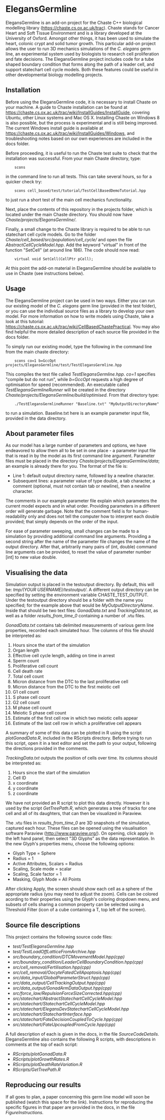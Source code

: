 # ElegansGermline
ElegansGermline is an add-on project for the Chaste C++ biological modelling library (https://chaste.cs.ox.ac.uk/trac). Chaste stands for Cancer Heart and Soft Tissue Environment and is a library developed at the University of Oxford. Amongst other things, it has been used to simulate the heart, colonic crypt and solid tumor growth. This particular add-on project allows the user to run 3D mechanics simulations of the _C. elegans_ germ line, an experimental system used by biologists to research cell proliferation and fate decisions. The ElegansGermline project includes code for a tube shaped boundary condition that forms along the path of a leader cell, and support statechart cell cycle models. Both these features could be useful in other developmental biology modelling projects.

## Installation
Before using the ElegansGermline code, it is necessary to install Chaste on your machine. A guide to Chaste installation can be found at https://chaste.cs.ox.ac.uk/trac/wiki/InstallGuides/InstallGuide, covering Ubuntu, other Linux systems and Mac OS X. Installing Chaste on Windows 8 is also possible, but the process is experimental and is still being improved. The current Windows install guide is available at https://chaste.cs.ox.ac.uk/trac/wiki/InstallGuides/Windows, and troubleshooting notes based on our own experiences are included in the docs folder. 

Before proceeding, it is useful to run the Chaste test suite to check that the installation was successful. From your main Chaste directory, type:
```
    scons
```
in the command line to run all tests. This can take several hours, so for a quicker check try:
```
    scons cell_based/test/tutorial/TestCellBasedDemoTutorial.hpp
```    
to just run a short test of the main cell mechanics functionality. 

Next, place the contents of this repository in the projects folder, which is located under the main Chaste directory. You should now have _Chaste/projects/ElegansGermline/_. 

Finally, a small change to the Chaste library is required to be able to run statechart cell cycle models. Go to the folder _Chaste/cell_based/src/population/cell_cycle/_ and open the file _AbstractCellCycleModel.hpp_. Add the keyword "virtual" in front of the function "SetCell" (at around line 186). The code should now read: 
```
    virtual void SetCell(CellPtr pCell); 
```
At this point the add-on material in ElegansGermline should be available to use in Chaste (see instructions below).

## Usage
The ElegansGermline project can be used in two ways. Either you can run our existing model of the _C. elegans_ germ line (provided in the test folder), or you can use the individual source files as a library to develop your own model. For more information on how to write models using Chaste, take a look at this tutorial: https://chaste.cs.ox.ac.uk/trac/wiki/CellBasedChastePractical. You may also find helpful the more detailed description of each source file provided in the docs folder. 

To simply run our existing model, type the following in the command line from the main chaste directory:
```
    scons co=1 b=GccOpt projects/ElegansGermline/test/TestElegansGermline.hpp
```
This compiles the test file called _TestElegansGermline.hpp_. _co=1_ specifies "compile but do not run", while _b=GccOpt_ requests a high degree of optimisation for speed (recommended). An executable called _TestElegansGermlineRunner_ will be created in the directory _Chaste/projects/ElegansGermline/build/optimised_. From that directory type:
```
    ./TestElegansGermlineRunner "Baseline.txt" "MyOutputDirectoryName"
```
to run a simulation. Baseline.txt here is an example parameter input file, provided in the data directory.

## About parameter files
As our model has a large number of parameters and options, we have endeavored to allow them all to be set in one place - a parameter input file that is read in by the model as its first command line argument. Parameter files must be placed in the directory  _Chaste/projects/ElegansGermline/data_; an example is already there for you. The format of the file is:
- Line 1: default output directory name, followed by a newline character.
- Subsequent lines: a parameter value of type double, a tab character, a comment (optional, must not contain tab or newline), then a newline character.

The comments in our example parameter file explain which parameters the current model expects and in what order. Providing parameters in a different order will generate garbage. Note that the comment field is for human-readability only and does not tell the computer how to interpret each double provided; that simply depends on the order of the input.

For ease of parameter sweeping, small changes can be made to a simulation by providing additional command line arguments. Providing a second string after the name of the parameter file changes the name of the output directory. After that, arbitrarily many pairs of (int, double) command line arguments can be provided, to reset the value of parameter number [int] to new value double.

## Visualising the data
Simulation output is placed in the testoutput directory. By default, this will be: _tmp/(YOUR USERNAME)/testoutput/_. A different output directory can be specified by setting the environment variable CHASTE_TEST_OUTPUT. Under the testoutput directory should be a folder with the name you specified; for the example above that would be _MyOutputDirectoryName_. Inside that should be two text files: _GonadData.txt_ and _TrackingData.txt_, as well as a folder _results_from_time_0_ containing a number of .vtu files.

_GonadData.txt_ contains tab delimited measurements of various germ line properties, recorded each simulated hour. The columns of this file should be interpreted as:

1. Hours since the start of the simulation
2. Organ length
3. Effective cell cycle length, adding on time in arrest
4. Sperm count
5. Proliferative cell count
6. Cell death rate
7. Total cell count
8. Micron distance from the DTC to the last proliferative cell
9. Micron distance from the DTC to the first meiotic cell
10. G1 cell count
11. S phase cell count
12. G2 cell count
13. M phase cell count
14. Meiotic S phase cell count
15. Estimate of the first cell row in which two meiotic cells appear
16. Estimate of the last cell row in which a proliferative cell appears

A summary of some of this data can be plotted in R using the script _plotGonadData.R_, included in the RScripts directory. Before trying to run this script, open it in a text editor and set the path to your output, following the directions provided in the comments.

_TrackingData.txt_ outputs the position of cells over time. Its columns should be interpreted as:

1. Hours since the start of the simulation
2. Cell ID
3. x coordinate
4. y coordinate
5. z coordinate

We have not provided an R script to plot this data directly. However it is used by the script _GetTreePath.R_, which generates a tree of tracks for one cell and all of its daughters, that can then be visualized in Paraview.

The .vtu files in _results_from_time_0_ are 3D snapshots of the simulation, captured each hour. These files can be opened using the visualisation software Paraview (http://www.paraview.org/). On opening, click apply in the left hand panel, then select "3D Glyphs" as the data representation. In the new Glyph's properties menu, choose the following options:

- Glyph Type = Sphere
- Radius = 1
- Active Attributes, Scalars = Radius
- Scaling, Scale mode = scalar
- Scaling, Scale factor = 1
- Masking, Glyph Mode = All Points

After clicking Apply, the screen should show each cell as a sphere of the appropriate radius (you may need to adjust the zoom). Cells can be colored acording to their properties using the Glyph's coloring dropdown menu, and subsets of cells sharing a common property can be selected using a Threshold Filter (icon of a cube containing a T, top left of the screen).

## Source file descriptions
This project contains the following source code files:

- _test/TestElegansGermline.hpp_
- _test/TestLoadOffLatticeFromArchive.hpp_
- _src/boundary_condition/DTCMovementModel.hpp(cpp)_
- _src/boundary_condition/LeaderCellBoundaryCondition.hpp(cpp)_
- _src/cell_removal/Fertilisation.hpp(cpp)_
- _src/cell_removal/OocyteFatedCellApoptosis.hpp(cpp)_
- _src/data_input/GlobalParameterStruct.hpp(cpp)_
- _src/data_output/CellTrackingOutput.hpp(cpp)_
- _src/data_output/GonadArmDataOutput.hpp(cpp)_
- _src/force_law/RepulsionForceSizeCorrected.hpp(cpp)_
- _src/statechart/AbstractStatechartCellCycleModel.hpp_
- _src/statechart/StatechartCellCycleModel.hpp_
- _src/statechart/ElegansDevStatechartCellCycleModel.hpp_
- _src/statechart/StatechartInterface.hpp_
- _src/statechart/FateDecisionCoupledToCycle.hpp(cpp)_
- _src/statechart/FateUpcoupledFromCycle.hpp(cpp)_

A full description of each is given in the docs, in the file _SourceCodeDetails_. ElegansGermline also contains the following R scripts, with descriptions in comments at the top of each script:

- _RScripts/plotGonadData.R_
- _RScripts/plotGrowthRates.R_
- _RScripts/plotDeathRateVariation.R_
- _RScripts/GetTreePath.R_

## Reproducing our results
If all goes to plan, a paper concerning this germ line model will soon be published (watch this space for the link). Instructions for reproducing the specific figures in that paper are provided in the docs, in the file _FigureInstructions_.
